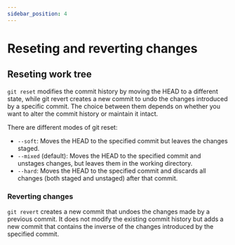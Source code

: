 ```yaml
---
sidebar_position: 4
---
```


# Reseting and reverting changes

## Reseting work tree

`git reset` modifies the commit history by moving the HEAD to a different state,
while git revert creates a new commit to undo the changes introduced by a
specific commit. The choice between them depends on whether you want to alter
the commit history or maintain it intact.

There are different modes of git reset:

- `--soft`: Moves the HEAD to the specified commit but leaves the changes
  staged.
- `--mixed` (default): Moves the HEAD to the specified commit and unstages
  changes, but leaves them in the working directory.
- `--hard`: Moves the HEAD to the specified commit and discards all changes
  (both staged and unstaged) after that commit.

### Reverting changes

`git revert` creates a new commit that undoes the changes made by a previous
commit. It does not modify the existing commit history but adds a new commit
that contains the inverse of the changes introduced by the specified commit.
